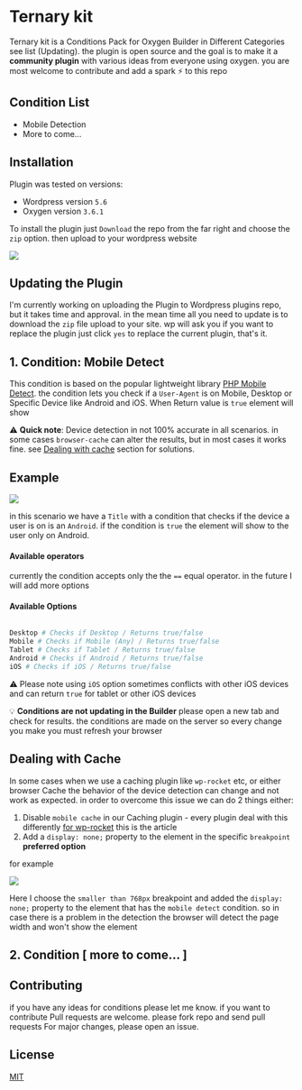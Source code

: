 # Ternary kit

Ternary kit is a Conditions Pack for Oxygen Builder in Different Categories see list (Updating). the plugin is open source and the goal is to make it a **community plugin** with various ideas from everyone using oxygen. you are most welcome to contribute and add a spark ⚡ to this repo   

## Condition List

- Mobile Detection 
- More to come...

## Installation

Plugin was tested on versions:
- Wordpress version `5.6`
- Oxygen version `3.6.1`

To install the plugin just `Download` the repo from the far right and choose the `zip` option. then upload to your wordpress website

![](https://i.imgur.com/rraBFV7.png)

## Updating the Plugin
I'm currently working on uploading the Plugin to Wordpress plugins repo, but it takes time and approval.
in the mean time all you need to update is to download the `zip` file upload to your site. wp will ask you if you want to replace the plugin just click `yes` to replace the current plugin, that's it.  

## 1. Condition: Mobile Detect

This condition is based on the popular lightweight library [PHP Mobile Detect](http://mobiledetect.net/). the condition lets you check if a `User-Agent` is on Mobile, Desktop or Specific Device like Android and iOS. When Return value is `true` element will show

⚠️ **Quick note**: Device detection in not 100% accurate in all scenarios. in some cases `browser-cache` can alter the results, but in most cases it works fine. see [Dealing with cache](#dealing-with-cache-my-anchor) section for solutions.

## Example
![](https://i.imgur.com/O4i2BrP.png)

in this scenario we have a `Title` with a condition that checks if the device a user is on is an `Android`. if the condition is `true` the element will show to the user only on Android.

#### Available operators 

currently the condition accepts only the the `==` equal operator. in the future I will add more options

#### Available Options

```php

Desktop # Checks if Desktop / Returns true/false 
Mobile # Checks if Mobile (Any) / Returns true/false
Tablet # Checks if Tablet / Returns true/false
Android # Checks if Android / Returns true/false
iOS # Checks if iOS / Returns true/false

```

⚠️ Please note using `iOS` option sometimes conflicts with other iOS devices and can return `true` for tablet or other iOS devices

💡 **Conditions are not updating in the Builder** please open a new tab and check for results. the conditions are made on the server so every change you make you must refresh your browser 

## Dealing with Cache
 In some cases when we use a caching plugin like `wp-rocket` etc, or either browser Cache the behavior of the device detection can change and not work as expected. in order to overcome this issue we can do 2 things either:

 1. Disable `mobile cache` in our Caching plugin - every plugin deal with this differently [for wp-rocket](https://docs.wp-rocket.me/article/708-mobile-caching) this is the article
 2. Add a `display: none;` property to the element in the specific `breakpoint`  **preferred option** 

 for example

 ![](https://i.imgur.com/kelHgTU.png)  

Here I choose the `smaller than 768px` breakpoint and added the `display: none;` property to the element that has the `mobile detect` condition. so in case there is a problem in the detection the browser will detect the page width and won't show the element   


## 2. Condition [ more to come... ]

## Contributing
if you have any ideas for conditions please let me know.
if you want to contribute Pull requests are welcome. please fork repo and send pull requests
For major changes, please open an issue.

## License
[MIT](https://choosealicense.com/licenses/mit/)
